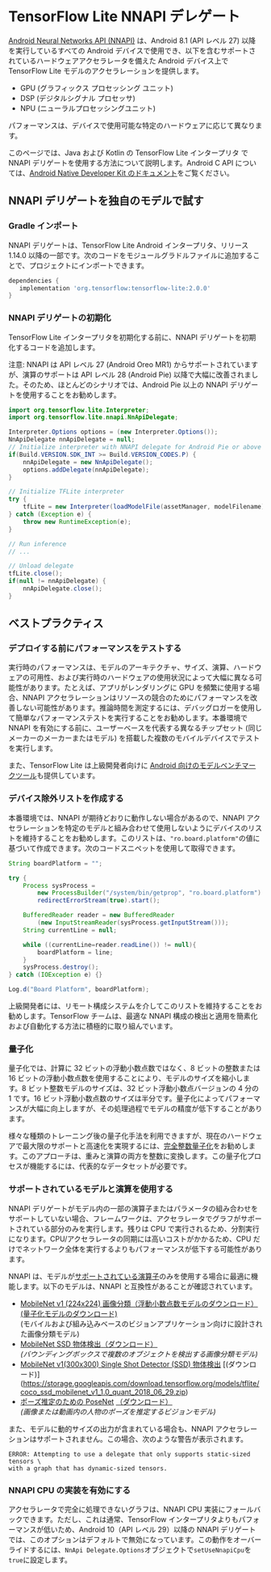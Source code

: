 # TensorFlow Lite NNAPI デレゲート

[Android Neural Networks API (NNAPI)](https://developer.android.com/ndk/guides/neuralnetworks) は、Android 8.1 (API レベル 27) 以降を実行しているすべての Android デバイスで使用でき、以下を含むサポートされているハードウェアアクセラレータを備えた Android デバイス上で TensorFlow Lite モデルのアクセラレーションを提供します。

- GPU (グラフィックス プロセッシング ユニット)
- DSP (デジタルシグナル プロセッサ)
- NPU (ニューラルプロセッシングユニット)

パフォーマンスは、デバイスで使用可能な特定のハードウェアに応じて異なります。

このページでは、Java および Kotlin の TensorFlow Lite インタープリタ で NNAPI デリゲートを使用する方法について説明します。Android C API については、[Android Native Developer Kit のドキュメント](https://developer.android.com/ndk/guides/neuralnetworks)をご覧ください。

## NNAPI デリゲートを独自のモデルで試す

### Gradle インポート

NNAPI デリゲートは、TensorFlow Lite Android インタープリタ、リリース 1.14.0 以降の一部です。次のコードをモジュールグラドルファイルに追加することで、プロジェクトにインポートできます。

```groovy
dependencies {
   implementation 'org.tensorflow:tensorflow-lite:2.0.0'
}
```

### NNAPI デリゲートの初期化

TensorFlow Lite インタープリタを初期化する前に、NNAPI デリゲートを初期化するコードを追加します。

注意: NNAPI は API レベル 27 (Android Oreo MR1) からサポートされていますが、演算のサポートは API レベル 28 (Android Pie) 以降で大幅に改善されました。そのため、ほとんどのシナリオでは、Android Pie 以上の NNAPI デリゲートを使用することをお勧めします。

```java
import org.tensorflow.lite.Interpreter;
import org.tensorflow.lite.nnapi.NnApiDelegate;

Interpreter.Options options = (new Interpreter.Options());
NnApiDelegate nnApiDelegate = null;
// Initialize interpreter with NNAPI delegate for Android Pie or above
if(Build.VERSION.SDK_INT >= Build.VERSION_CODES.P) {
    nnApiDelegate = new NnApiDelegate();
    options.addDelegate(nnApiDelegate);
}

// Initialize TFLite interpreter
try {
    tfLite = new Interpreter(loadModelFile(assetManager, modelFilename), options);
} catch (Exception e) {
    throw new RuntimeException(e);
}

// Run inference
// ...

// Unload delegate
tfLite.close();
if(null != nnApiDelegate) {
    nnApiDelegate.close();
}
```

## ベストプラクティス

### デプロイする前にパフォーマンスをテストする

実行時のパフォーマンスは、モデルのアーキテクチャ、サイズ、演算、ハードウェアの可用性、および実行時のハードウェアの使用状況によって大幅に異なる可能性があります。たとえば、アプリがレンダリングに GPU を頻繁に使用する場合、NNAPI アクセラレーションはリソースの競合のためにパフォーマンスを改善しない可能性があります。推論時間を測定するには、デバッグロガーを使用して簡単なパフォーマンステストを実行することをお勧めします。本番環境で NNAPI を有効にする前に、ユーザーベースを代表する異なるチップセット (同じメーカーのメーカーまたはモデル) を搭載した複数のモバイルデバイスでテストを実行します。

また、TensorFlow Lite は上級開発者向けに [Android 向けのモデルベンチマークツール](https://github.com/tensorflow/tensorflow/tree/master/tensorflow/lite/tools/benchmark)も提供しています。

### デバイス除外リストを作成する

本番環境では、NNAPI が期待どおりに動作しない場合があるので、NNAPI アクセラレーションを特定のモデルと組み合わせて使用しないようにデバイスのリストを維持することをお勧めします。このリストは、`"ro.board.platform"`の値に基づいて作成できます。次のコードスニペットを使用して取得できます。

```java
String boardPlatform = "";

try {
    Process sysProcess =
        new ProcessBuilder("/system/bin/getprop", "ro.board.platform").
        redirectErrorStream(true).start();

    BufferedReader reader = new BufferedReader
        (new InputStreamReader(sysProcess.getInputStream()));
    String currentLine = null;

    while ((currentLine=reader.readLine()) != null){
        boardPlatform = line;
    }
    sysProcess.destroy();
} catch (IOException e) {}

Log.d("Board Platform", boardPlatform);
```

上級開発者には、リモート構成システムを介してこのリストを維持することをお勧めします。TensorFlow チームは、最適な NNAPI 構成の検出と適用を簡素化および自動化する方法に積極的に取り組んでいます。

### 量子化

量子化では、計算に 32 ビットの浮動小数点数ではなく、8 ビットの整数または 16 ビットの浮動小数点数を使用することにより、モデルのサイズを縮小します。8 ビット整数モデルのサイズは、32 ビット浮動小数点バージョンの 4 分の 1 です。16 ビット浮動小数点数のサイズは半分です。量子化によってパフォーマンスが大幅に向上しますが、その処理過程でモデルの精度が低下することがあります。

様々な種類のトレーニング後の量子化手法を利用できますが、現在のハードウェアで最大限のサポートと高速化を実現するには、[完全整数量子化](post_training_quantization#full_integer_quantization_of_weights_and_activations)をお勧めします。このアプローチは、重みと演算の両方を整数に変換します。この量子化プロセスが機能するには、代表的なデータセットが必要です。

### サポートされているモデルと演算を使用する

NNAPI デリゲートがモデル内の一部の演算子またはパラメータの組み合わせをサポートしていない場合、フレームワークは、アクセラレータでグラフがサポートされている部分のみを実行します。残りは CPU で実行されるため、分割実行になります。CPU/アクセラレータの同期には高いコストがかかるため、CPU だけでネットワーク全体を実行するよりもパフォーマンスが低下する可能性があります。

NNAPI は、モデルが[サポートされている演算子](https://developer.android.com/ndk/guides/neuralnetworks#model)のみを使用する場合に最適に機能します。以下のモデルは、NNAPI と互換性があることが確認されています。

- [MobileNet v1 (224x224) 画像分類（浮動小数点数モデルのダウンロード）](https://ai.googleblog.com/2017/06/mobilenets-open-source-models-for.html) [(量子化モデルのダウンロード)](http://download.tensorflow.org/models/mobilenet_v1_2018_08_02/mobilenet_v1_1.0_224_quant.tgz) <br>(モバイルおよび組み込みベースのビジョンアプリケーション向けに設計された画像分類モデル)
- [MobileNet SSD 物体検出](https://ai.googleblog.com/2018/07/accelerated-training-and-inference-with.html)[（ダウンロード）](https://storage.googleapis.com/download.tensorflow.org/models/tflite/gpu/mobile_ssd_v2_float_coco.tflite) <br>*(バウンディングボックスで複数のオブジェクトを検出する画像分類モデル)*
- [MobileNet v1(300x300) Single Shot Detector (SSD) 物体検出](https://ai.googleblog.com/2018/07/accelerated-training-and-inference-with.html) [(ダウンロード)] (https://storage.googleapis.com/download.tensorflow.org/models/tflite/coco_ssd_mobilenet_v1_1.0_quant_2018_06_29.zip)
- [ポーズ推定のための PoseNet](https://github.com/tensorflow/tfjs-models/tree/master/posenet) [（ダウンロード）](https://storage.googleapis.com/download.tensorflow.org/models/tflite/gpu/multi_person_mobilenet_v1_075_float.tflite) <br><i>(画像または動画内の人物のポーズを推定するビジョンモデル)</i>

また、モデルに動的サイズの出力が含まれている場合も、NNAPI アクセラレーションはサポートされません。この場合、次のような警告が表示されます。

```none
ERROR: Attempting to use a delegate that only supports static-sized tensors \
with a graph that has dynamic-sized tensors.
```

### NNAPI CPU の実装を有効にする

アクセラレータで完全に処理できないグラフは、NNAPI  CPU 実装にフォールバックできます。ただし、これは通常、TensorFlow インタープリタよりもパフォーマンスが低いため、Android 10（API レベル 29）以降の NNAPI デリゲートでは、このオプションはデフォルトで無効になっています。この動作をオーバーライドするには、`NnApi Delegate.Options`オブジェクトで`setUseNnapiCpu`を`true`に設定します。
